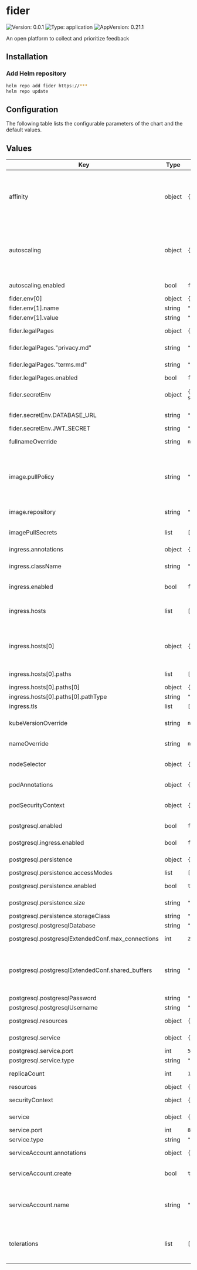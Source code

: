 # fider

![Version: 0.0.1](https://img.shields.io/badge/Version-0.0.1-informational?style=flat-square) ![Type: application](https://img.shields.io/badge/Type-application-informational?style=flat-square) ![AppVersion: 0.21.1](https://img.shields.io/badge/AppVersion-0.21.1-informational?style=flat-square)

An open platform to collect and prioritize feedback

## Installation

### Add Helm repository

```bash
helm repo add fider https://***
helm repo update
```

## Configuration

The following table lists the configurable parameters of the chart and the default values.

## Values

| Key | Type | Default | Description |
|-----|------|---------|-------------|
| affinity | object | `{}` | Defines rules for pod scheduling based on node or pod properties, allowing for affinity (preferred) or anti-affinity (avoidance) relationships between pods and nodes |
| autoscaling | object | `{"enabled":false,"maxReplicas":100,"minReplicas":1,"targetCPUUtilizationPercentage":80}` | Automatically adjusts the number of replicas of a deployment or a replica set based on predefined metrics or custom rules to handle varying workload demands |
| autoscaling.enabled | bool | `false` | Create a HPA for the server deployment |
| fider.env[0] | object | `{"name":"BASE_URL","value":"https://feedback.yourdomain.com"}` | Public Host Name |
| fider.env[1].name | string | `"EMAIL_NOREPLY"` |  |
| fider.env[1].value | string | `"noreply@yourdomain.com"` |  |
| fider.legalPages | object | `{"enabled":false,"privacy.md":"bar","terms.md":"foo"}` | https://fider.io/docs/how-to-show-legal-pages |
| fider.legalPages."privacy.md" | string | `"bar"` | Write your own Privacy Policy in Markdown here |
| fider.legalPages."terms.md" | string | `"foo"` | Write your own Terms of Service in Markdown here |
| fider.legalPages.enabled | bool | `false` | Enables legal pages |
| fider.secretEnv | object | `{"DATABASE_URL":"postgres://fider:s0m3g00dp4ssw0rd@db:5432/fider?sslmode=disable","JWT_SECRET":"VERY_STRONG_SECRET_SHOULD_BE_USED_HERE"}` | These environment variables are stored in a Kubernetes secret |
| fider.secretEnv.DATABASE_URL | string | `"postgres://fider:s0m3g00dp4ssw0rd@db:5432/fider?sslmode=disable"` | Connection string to the PostgreSQL database |
| fider.secretEnv.JWT_SECRET | string | `"VERY_STRONG_SECRET_SHOULD_BE_USED_HERE"` | Use a 512-bit secret here |
| fullnameOverride | string | `nil` | Override the fully qualified app name |
| image.pullPolicy | string | `"IfNotPresent"` | "IfNotPresent" to pull the image if no image with the specified tag exists on the node, "Always" to always pull the image or "Never" to try and use pre-pulled images |
| image.repository | string | `"getfider/fider"` | Repository to pull fider image from |
| imagePullSecrets | list | `[]` | Names of the Kubernetes secrets for imagePullSecrets |
| ingress.annotations | object | `{}` | Ingress annotations |
| ingress.className | string | `""` | The name of the Ingress Class associated with the ingress |
| ingress.enabled | bool | `false` | If `true``, an Ingress is created |
| ingress.hosts | list | `[{"host":"fider.local","paths":[{"path":"/","pathType":"prefix"}]}]` | Domain name Kubernetes Ingress rule looks for. Set it to the domain Fider will be hosted on |
| ingress.hosts[0] | object | `{"host":"fider.local","paths":[{"path":"/","pathType":"prefix"}]}` | List of domain names Kubernetes Ingress rule looks for. Set it to the domains in which Fider will be hosted on |
| ingress.hosts[0].paths | list | `[{"path":"/","pathType":"prefix"}]` | List of paths to use in Kubernetes Ingress rules |
| ingress.hosts[0].paths[0] | object | `{"path":"/","pathType":"prefix"}` | Path to use in the Ingress |
| ingress.hosts[0].paths[0].pathType | string | `"prefix"` | Ingress path type |
| ingress.tls | list | `[]` | Ingress TLS settings |
| kubeVersionOverride | string | `nil` | Override the version of Kubernetes being used in a cluster |
| nameOverride | string | `nil` | Override the name of the chart |
| nodeSelector | object | `{}` | Selects the nodes where a pod can be scheduled based on node labels |
| podAnnotations | object | `{}` | Key-value metadata for individual pods |
| podSecurityContext | object | `{}` | Defines the security settings and privileges for a pod |
| postgresql.enabled | bool | `false` | Enable the PostgreSQL subchart? |
| postgresql.ingress.enabled | bool | `false` | Set up ingress for external access (optional) |
| postgresql.persistence | object | `{"accessModes":["ReadWriteOnce"],"enabled":true,"size":"8Gi","storageClass":"standard"}` | Persistent volume configuration |
| postgresql.persistence.accessModes | list | `["ReadWriteOnce"]` | Set the access modes |
| postgresql.persistence.enabled | bool | `true` | Enables persistent storage |
| postgresql.persistence.size | string | `"8Gi"` | Set the size of the persistent volume |
| postgresql.persistence.storageClass | string | `"standard"` | Set the storage class |
| postgresql.postgresqlDatabase | string | `"mydatabase"` | PostgreSQL database |
| postgresql.postgresqlExtendedConf.max_connections | int | `200` | Maximum of DB connections |
| postgresql.postgresqlExtendedConf.shared_buffers | string | `"256MB"` | Shared buffers are a dedicated portion of memory used to cache frequently accessed data and improve database performance |
| postgresql.postgresqlPassword | string | `"mypassword"` | PostgreSQL password |
| postgresql.postgresqlUsername | string | `"myuser"` | PostgreSQL username |
| postgresql.resources | object | `{}` | Kubernetes ressources configuration |
| postgresql.service | object | `{"port":5432,"type":"ClusterIP"}` | Kubernetes service configuration |
| postgresql.service.port | int | `5432` | PostgreSQL port |
| postgresql.service.type | string | `"ClusterIP"` | The service type |
| replicaCount | int | `1` | The number of replicas to create |
| resources | object | `{}` | Kubernetes resources |
| securityContext | object | `{}` | Fider Container-level security-context |
| service | object | `{"port":80,"type":"ClusterIP"}` | Kubernetes service configuration |
| service.port | int | `80` | The HTTP service port |
| service.type | string | `"ClusterIP"` | The service type |
| serviceAccount.annotations | object | `{}` | Annotations to add to the service account |
| serviceAccount.create | bool | `true` | Specifies whether a service account should be created |
| serviceAccount.name | string | `""` | The name of the service account to use. If not set and create is true, a name is generated using the fullname template |
| tolerations | list | `[]` | Allows a pod to tolerate or ignore specific node taints, enabling it to be scheduled on tainted nodes |
